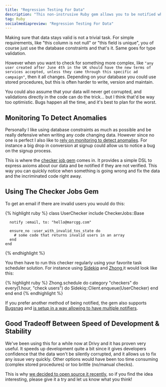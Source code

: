 ```yaml
---
title: "Regression Testing For Data"
description: "This non-instrusive Ruby gem allows you to be notified when your data misbehaves, allowing you to quickly react and fix the problem."
tag: Ruby
socialmediapreview: "Regression Testing For Data"
---
```


Making sure that data stays valid is not a trivial task. For simple requirements, like "this column is not null" or "this field is unique", you of course just use the database constraints and that's it. Same goes for type validation.

However when you want to check for something more complex, like `"any user created after June 4th in the UK should have the new terms of services accepted, unless they came through this specific ad campaign"`, then it all changes. Depending on your database you could use stored procedures, but this is often harder to write, version and maintain.

You could also assume that your data will never get corrupted, and validations directly in the code can do the trick... but I think that'd be way too optimistic. Bugs happen all the time, and it's best to plan for the worst.

## Monitoring To Detect Anomalies

Personally I like using database constraints as much as possible and be really defensive when writing any code changing data. However since no one is perfect I also like to [rely on monitoring to detect anomalies][1]. For instance a big drop in conversion at signup could allow us to notice a bug on the signup process.

This is where the [checker job gem][2] comes in. It provides a simple DSL to express axioms about our data and be notified if they are not verified. This way you can quickly notice when something is going wrong and fix the data and the incriminated code right away.

## Using The Checker Jobs Gem

To get an email if there are invalid users you would do this:

{% highlight ruby %}
	class UserChecker
	  include CheckerJobs::Base

	  notify :email, to: "hello@marcgg.com"

	  ensure_no :user_with_invalid_tos_state do
	    # some code that returns invalid users in an array
	  end
	end
{% endhighlight %}

You then have to run this checker regularly using your favorite task scheduler solution. For instance using [Sidekiq][3] and [Zhong ][4]it would look like this:

{% highlight ruby %}
	Zhong.schedule do
	 category "checkers" do
	   every(1.hour, "check users") do
	     Sidekiq::Client.enqueue(UserChecker)
	   end
	 end
	end
{% endhighlight %}

If you prefer another method of being notified, the gem also supports [Bugsnag][5] and [is setup in a way allowing to have multiple notifiers][6].

## Good Tradeoff Between Speed of Development & Stability

We've been using this for a while now at Drivy and it has proven very useful. It speeds up development quite a bit since it gives developers confidence that the data won't be silently corrupted, and it allows us to fix any issue very quickly. Other options would have been too time consuming (complex stored procedures) or too brittle (no/manual checks).

This is why [we decided to open source it recently][7], so if you find the idea interesting, please give it a try and let us know what you think!

[1]:	/blog/2016/07/04/monitoring-bugs/
[2]:	https://github.com/drivy/checker_jobs
[3]:	https://github.com/mperham/sidekiq
[4]:	https://github.com/nickelser/zhong
[5]:	https://www.bugsnag.com/
[6]:	https://github.com/drivy/checker_jobs/tree/master/lib/checker_jobs/notifiers
[7]:	https://drivy.engineering/checker-jobs/
